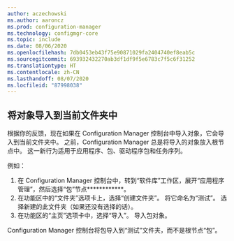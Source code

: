 ```yaml
---
author: aczechowski
ms.author: aaroncz
ms.prod: configuration-manager
ms.technology: configmgr-core
ms.topic: include
ms.date: 08/06/2020
ms.openlocfilehash: 7db0453eb43f75e90871029fa2404740ef8eab5c
ms.sourcegitcommit: 693932432270ab3df1df9f5e6783c7f5c6f31252
ms.translationtype: HT
ms.contentlocale: zh-CN
ms.lasthandoff: 08/07/2020
ms.locfileid: "87998038"
---
```

## <a name="import-objects-to-current-folder"></a><a name="bkmk_folder"></a> 将对象导入到当前文件夹中

<!--6601203-->

根据你的反馈，现在如果在 Configuration Manager 控制台中导入对象，它会导入到当前文件夹中。 之前，Configuration Manager 总是将导入的对象放入根节点中。 这一新行为适用于应用程序、包、驱动程序包和任务序列。

例如：

1. 在 Configuration Manager 控制台中，转到“软件库”工作区，展开“应用程序管理”，然后选择“包”节点************。
1. 在功能区中的“文件夹”选项卡上，选择“创建文件夹”。 将它命名为“测试”。 选择新建的此文件夹（如果还没有选择的话）。
1. 在功能区的“主页”选项卡中，选择“导入”。 导入包对象。

Configuration Manager 控制台将包导入到“测试”文件夹，而不是根节点“包”。
